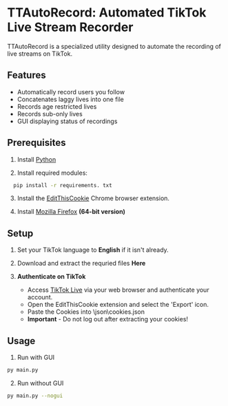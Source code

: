
# TTAutoRecord: Automated TikTok Live Stream Recorder

TTAutoRecord is a specialized utility designed to automate the recording of live streams on TikTok. 


## Features

- Automatically record users you follow
- Concatenates laggy lives into one file
- Records age restricted lives
- Records sub-only lives
- GUI displaying status of recordings

## Prerequisites

1. Install [Python](https://www.python.org/downloads/)

3. Install required modules:

```bash
  pip install -r requirements. txt
```

3. Install the [EditThisCookie](https://chrome.google.com/webstore/detail/editthiscookie/fngmhnnpilhplaeedifhccceomclgfbg)  Chrome browser extension.

4. Install [Mozilla Firefox](https://www.mozilla.org/en-GB/firefox/browsers/windows-64-bit/) **(64-bit version)**
## Setup
1. Set your TikTok language to **English** if it isn't already.

2. Download and extract the requried files **Here**

3. **Authenticate on TikTok**
   - Access [TikTok Live](https://www.tiktok.com/live) via your web browser and authenticate your account.
   - Open the EditThisCookie extension and select the 'Export' icon.
   - Paste the Cookies into \json\cookies.json
   - **Important** - Do not log out after extracting your cookies!
    
## Usage

1. Run with GUI
```bash
py main.py
```
2. Run without GUI
```bash
py main.py --nogui
```

